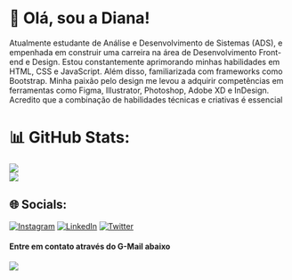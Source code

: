# 💫 Olá, sou a Diana!
Atualmente estudante de Análise e Desenvolvimento de Sistemas (ADS), e empenhada em construir uma carreira na área de Desenvolvimento Front-end e Design. Estou constantemente aprimorando minhas habilidades em HTML, CSS e JavaScript. Além disso, familiarizada com frameworks como Bootstrap. Minha paixão pelo design me levou a adquirir competências em ferramentas como Figma, Illustrator, Photoshop, Adobe XD e InDesign. Acredito que a combinação de habilidades técnicas e criativas é essencial


# 📊 GitHub Stats:
![](https://github-readme-streak-stats.herokuapp.com/?user=DianaVitoria&theme=omni&hide_border=false)<br/>
![](https://github-readme-stats.vercel.app/api/top-langs/?username=DianaVitoria&theme=omni&hide_border=false&include_all_commits=true&count_private=false&layout=compact)

## 🌐 Socials:
[![Instagram](https://img.shields.io/badge/Instagram-%23E4405F.svg?logo=Instagram&logoColor=white)](https://instagram.com/https://www.instagram.com/a.dvitoria/) [![LinkedIn](https://img.shields.io/badge/LinkedIn-%230077B5.svg?logo=linkedin&logoColor=white)](https://linkedin.com/in/https://www.linkedin.com/in/d-vitoria/) [![Twitter](https://img.shields.io/badge/Twitter-%231DA1F2.svg?logo=Twitter&logoColor=white)](https://twitter.com/https://twitter.com/a_dvitoria)

 #### Entre em contato através do G-Mail abaixo
 
<div> 
  <a href = "mailto:di.vitoria.98@gmail.com"><img src="https://img.shields.io/badge/-Gmail-%23333?style=for-the-badge&logo=gmail&logoColor=white" target="_blank"></a>
</div>

